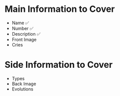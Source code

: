 # Main Information to Cover
- Name ✅
- Number ✅
- Description ✅
- Front Image 
- Cries

# Side Information to Cover
- Types
- Back Image
- Evolutions
